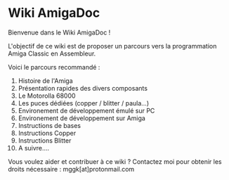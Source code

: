 <!-- TITLE: Accueil -->
<!-- SUBTITLE: Accueil du wiki -->

# Wiki AmigaDoc
Bienvenue dans le Wiki AmigaDoc !

L'objectif de ce wiki est de proposer un parcours vers la programmation Amiga Classic en Assembleur.

Voici le parcours recommandé :

1. Histoire de l'Amiga
2. Présentation rapides des divers composants
3. Le Motorolla 68000
4. Les puces dédiées (copper / blitter / paula...)
5. Environement de développement émulé sur PC
6. Environement de développement sur Amiga
7. Instructions de bases
8. Instructions Copper
9. Instructions Blitter
10. A suivre....

Vous voulez aider et contribuer à ce wiki ? Contactez moi pour obtenir les droits nécessaire : mggk[at]protonmail.com